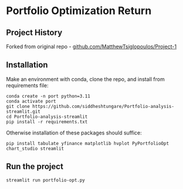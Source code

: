 # Portfolio Optimization Return

## Project History

Forked from original repo - [github.com/MatthewTsiglopoulos/Project-1](https://github.com/MatthewTsiglopoulos/Project-1)

## Installation

Make an environment with conda, clone the repo, and install from requirements file:
```
conda create -n port python=3.11
conda activate port
git clone https://github.com/siddheshtungare/Portfolio-analysis-streamlit.git
cd Portfolio-analysis-streamlit
pip install -r requirements.txt
```

Otherwise installation of these packages should suffice:
```
pip install tabulate yfinance matplotlib hvplot PyPortfolioOpt chart_studio streamlit
```

## Run the project

```
streamlit run portfolio-opt.py
```

